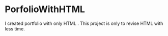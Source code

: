 # PorfolioWithHTML
I created portfolio with only HTML . This project is only to revise HTML with less time.
